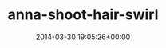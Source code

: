 ---
title:		"anna-shoot-hair-swirl"
type:		"upload"
description:		"TBC"
date:		"2014-03-30 19:05:26+00:00"
album:		"people"
filename:		"anna-shoot-hair-swirl.md"
series:		""
cl_public_id:		"people/anna-shoot-hair-swirl"
cl_version:		1497005344
format:		"tiff"
bytes:		1543724
width:		961
height:		1440
exposure_mode:		"Auto"
program:		"Aperture-priority AE"
aperture:		"1.4"
focal_length:		"50.0 mm"
iso:		"50"
shutter_speed:		"1/125"
metering:		"Center-weighted average"
flash:		"Off, Did not fire"
white_balance:		"As Shot"
colour_temp:		"5650"
has_crop:		"false"
orientation:		"Horizontal (normal)"
camera_model:		"NIKON D800"
lens_info:		"0mm f/0"
artist:		"No artist info"
x_resolution:		"300"
y_resolution:		"300"
---